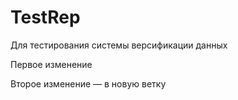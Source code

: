 # TestRep
Для тестирования системы версификации данных

Первое изменение

Второе изменение — в новую ветку
